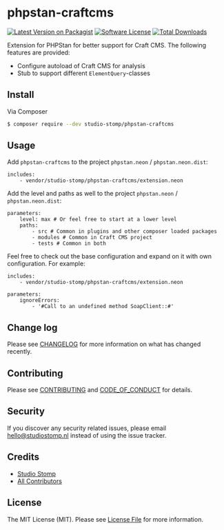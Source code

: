 # phpstan-craftcms

[![Latest Version on Packagist][ico-version]][link-packagist]
[![Software License][ico-license]](LICENSE.md)
[![Total Downloads][ico-downloads]][link-downloads]

Extension for PHPStan for better support for Craft CMS. The following features are provided:

- Configure autoload of Craft CMS for analysis
- Stub to support different `ElementQuery`-classes

## Install

Via Composer

``` bash
$ composer require --dev studio-stomp/phpstan-craftcms
```

## Usage

Add `phpstan-craftcms` to the project `phpstan.neon` / `phpstan.neon.dist`:
```neon
includes:
    - vendor/studio-stomp/phpstan-craftcms/extension.neon
```

Add the level and paths as well to the project `phpstan.neon` / `phpstan.neon.dist`:

```neon
parameters: 
    level: max # Or feel free to start at a lower level
    paths:
        - src # Common in plugins and other composer loaded packages
        - modules # Common in Craft CMS project
        - tests # Common in both
```

Feel free to check out the base configuration and expand on it with own configuration. For example:

```neon
includes:
    - vendor/studio-stomp/phpstan-craftcms/extension.neon

parameters:
    ignoreErrors:
        - '#Call to an undefined method SoapClient::#'
```

## Change log

Please see [CHANGELOG](CHANGELOG.md) for more information on what has changed recently.

## Contributing

Please see [CONTRIBUTING](CONTRIBUTING.md) and [CODE_OF_CONDUCT](CODE_OF_CONDUCT.md) for details.

## Security

If you discover any security related issues, please email hello@studiostomp.nl instead of using the issue tracker.

## Credits

- [Studio Stomp][link-author]
- [All Contributors][link-contributors]

## License

The MIT License (MIT). Please see [License File](LICENSE.md) for more information.

[ico-version]: https://img.shields.io/packagist/v/studio-stomp/phpstan-craftcms.svg?style=flat-square
[ico-license]: https://img.shields.io/badge/license-MIT-brightgreen.svg?style=flat-square
[ico-travis]: https://img.shields.io/travis/studio-stomp/phpstan-craftcms/master.svg?style=flat-square
[ico-scrutinizer]: https://img.shields.io/scrutinizer/coverage/g/studio-stomp/phpstan-craftcms.svg?style=flat-square
[ico-code-quality]: https://img.shields.io/scrutinizer/g/studio-stomp/phpstan-craftcms.svg?style=flat-square
[ico-downloads]: https://img.shields.io/packagist/dt/studio-stomp/phpstan-craftcms.svg?style=flat-square

[link-packagist]: https://packagist.org/packages/studio-stomp/phpstan-craftcms
[link-downloads]: https://packagist.org/packages/studio-stomp/phpstan-craftcms
[link-author]: https://github.com/studio-stomp
[link-contributors]: ../../contributors
